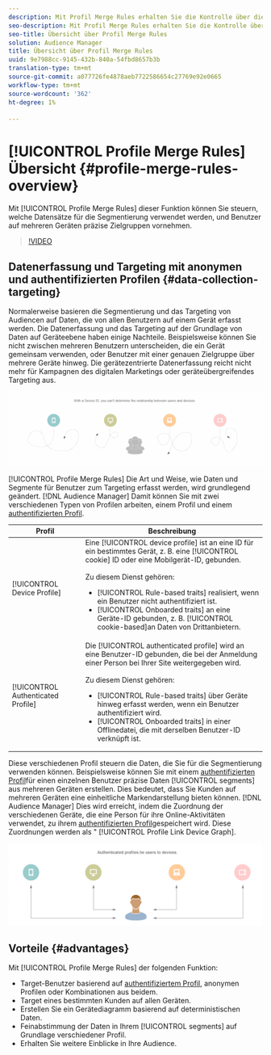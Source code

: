```yaml
---
description: Mit Profil Merge Rules erhalten Sie die Kontrolle über die für die Segmentierung verwendeten Datensätze und können eine Zielgruppe auf mehreren Geräten durchführen.
seo-description: Mit Profil Merge Rules erhalten Sie die Kontrolle über die für die Segmentierung verwendeten Datensätze und können eine Zielgruppe auf mehreren Geräten durchführen.
seo-title: Übersicht über Profil Merge Rules
solution: Audience Manager
title: Übersicht über Profil Merge Rules
uuid: 9e7988cc-9145-432b-840a-54fbd8657b3b
translation-type: tm+mt
source-git-commit: a077726fe4878aeb7722586654c27769e92e0665
workflow-type: tm+mt
source-wordcount: '362'
ht-degree: 1%

---
```



# [!UICONTROL Profile Merge Rules] Übersicht {#profile-merge-rules-overview}

Mit [!UICONTROL Profile Merge Rules] dieser Funktion können Sie steuern, welche Datensätze für die Segmentierung verwendet werden, und Benutzer auf mehreren Geräten präzise Zielgruppen vornehmen.

>[!VIDEO](https://video.tv.adobe.com/v/28974)

## Datenerfassung und Targeting mit anonymen und authentifizierten Profilen {#data-collection-targeting}

Normalerweise basieren die Segmentierung und das Targeting von Audiencen auf Daten, die von allen Benutzern auf einem Gerät erfasst werden. Die Datenerfassung und das Targeting auf der Grundlage von Daten auf Geräteebene haben einige Nachteile. Beispielsweise können Sie nicht zwischen mehreren Benutzern unterscheiden, die ein Gerät gemeinsam verwenden, oder Benutzer mit einer genauen Zielgruppe über mehrere Geräte hinweg. Die gerätezentrierte Datenerfassung reicht nicht mehr für Kampagnen des digitalen Marketings oder geräteübergreifendes Targeting aus.

![](assets/unauthenticated2.png)

[!UICONTROL Profile Merge Rules] Die Art und Weise, wie Daten und Segmente für Benutzer zum Targeting erfasst werden, wird grundlegend geändert. [!DNL Audience Manager] Damit können Sie mit zwei verschiedenen Typen von Profilen arbeiten, einem Profil und einem [authentifizierten Profil](../../reference/visitor-authentication-states.md).

| Profil | Beschreibung |
|---|---|
| [!UICONTROL Device Profile] | Eine [!UICONTROL device profile] ist an eine ID für ein bestimmtes Gerät, z. B. eine [!UICONTROL cookie] ID oder eine Mobilgerät-ID, gebunden.<br><br> Zu diesem Dienst gehören:<ul><li>[!UICONTROL Rule-based traits] realisiert, wenn ein Benutzer nicht authentifiziert ist.</li><li>[!UICONTROL Onboarded traits] an eine Geräte-ID gebunden, z. B. [!UICONTROL cookie-based]an Daten von Drittanbietern.</li></ul> |
| [!UICONTROL Authenticated Profile] | Die [!UICONTROL authenticated profile] wird an eine Benutzer-ID gebunden, die bei der Anmeldung einer Person bei Ihrer Site weitergegeben wird.<br><br>Zu diesem Dienst gehören:<ul><li>[!UICONTROL Rule-based traits] über Geräte hinweg erfasst werden, wenn ein Benutzer authentifiziert wird.</li><li>[!UICONTROL Onboarded traits] in einer Offlinedatei, die mit derselben Benutzer-ID verknüpft ist.</li></ul> |

Diese verschiedenen Profil steuern die Daten, die Sie für die Segmentierung verwenden können. Beispielsweise können Sie mit einem [authentifizierten Profil](../../reference/visitor-authentication-states.md)für einen einzelnen Benutzer präzise Daten [!UICONTROL segments] aus mehreren Geräten erstellen. Dies bedeutet, dass Sie Kunden auf mehreren Geräten eine einheitliche Markendarstellung bieten können. [!DNL Audience Manager] Dies wird erreicht, indem die Zuordnung der verschiedenen Geräte, die eine Person für ihre Online-Aktivitäten verwendet, zu ihrem [authentifizierten Profil](../../reference/visitor-authentication-states.md)gespeichert wird. Diese Zuordnungen werden als &quot; [!UICONTROL Profile Link Device Graph].

![](assets/authenticated2.png)

## Vorteile {#advantages}

Mit [!UICONTROL Profile Merge Rules] der folgenden Funktion:

* Target-Benutzer basierend auf [authentifiziertem Profil](../../reference/visitor-authentication-states.md), anonymen Profilen oder Kombinationen aus beidem.
* Target eines bestimmten Kunden auf allen Geräten.
* Erstellen Sie ein Gerätediagramm basierend auf deterministischen Daten.
* Feinabstimmung der Daten in Ihrem [!UICONTROL segments] auf Grundlage verschiedener Profil.
* Erhalten Sie weitere Einblicke in Ihre Audience.
